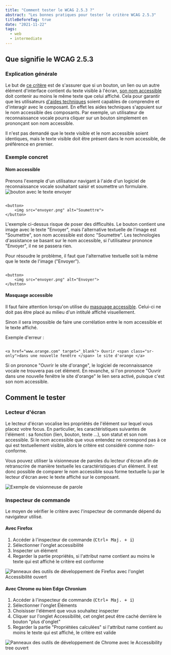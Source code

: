 ```yaml
---
title: "Comment tester le WCAG 2.5.3 ?"
abstract: "Les bonnes pratiques pour tester le critère WCAG 2.5.3"
titleBeforeTag: true
date: "2021-11-22"
tags:
  - web
  - intermediate
---
```


## Que signifie le WCAG 2.5.3

### Explication générale

Le but de [ce critère](https://www.w3.org/TR/WCAG21/#label-in-name) est de s'assurer que si un bouton, un lien ou un autre élément d'interface contient du texte visible à l'écran, <a href="/fr/articles/le-nom-accessible-en-html/">son nom accessible</a> doit contenir au moins le même texte que celui affiché.
Cela pour garantir que les utilisateurs [d'aides techniques](/fr/solutions-assistance/#main-content) soient capables de comprendre et d'interagir avec le composant. En effet les aides techniques s'appuient sur le nom accessible des composants. Par exemple, un utilisateur de reconnaissance vocale pourra cliquer sur un bouton simplement en prononçant son nom accessible.

Il n'est pas demandé que le texte visible et le nom accessible soient identiques, mais le texte visible doit être présent dans le nom accessible, de préférence en premier.

### Exemple concret

#### Nom accessible

Prenons l'exemple d'un utilisateur navigant à l'aide d'un logiciel de reconnaissance vocale souhaitant saisir et soumettre un formulaire.
![bouton avec le texte envoyer](../images/tester-wcag-253/button_send.png)

<pre><code class="html">
&lt;button&gt;
    &lt;img src="envoyer.png" alt="Soumettre"&gt;
&lt;/button&gt;
</code></pre>

L'exemple ci-dessus risque de poser des difficultés. Le bouton contient une image avec le texte "Envoyer", mais l'alternative textuelle de l'image est "Soumettre", son nom accessible est donc "Soumettre". Les technologies d'assistance se basant sur le nom accessible, si l'utilisateur prononce "Envoyer", il ne se passera rien.

Pour résoudre le problème, il faut que l'alternative textuelle soit la même que le texte de l'image ("Envoyer").

<pre><code class="html">
&lt;button&gt;
    &lt;img src="envoyer.png" alt="Envoyer"&gt;
&lt;/button&gt;
</code></pre>

#### Masquage accessible

Il faut faire attention lorsqu'on utilise du <a href="/fr/web/exemples-de-composants/masquage-accessible/">masquage accessible</a>. Celui-ci ne doit pas être placé au milieu d'un intitulé affiché visuellement.

Sinon il sera impossible de faire une corrélation entre le nom accessible et le texte affiché.

Exemple d'erreur : 
<pre><code class="html">
&lt;a href="www.orange.com" target="_blank"&gt; Ouvrir &lt;span class="sr-only"&gt;dans une nouvelle fenêtre &lt;/span&gt; le site d'orange &lt;/a&gt;
</code></pre>

Si on prononce "Ouvrir le site d'orange", le logiciel de reconnaissance vocale ne trouvera pas cet élément. En revanche, si l'on prononce "Ouvrir dans une nouvelle fenêtre le site d'orange" le lien sera activé, puisque c'est son nom accessible.

## Comment le tester

### Lecteur d'écran

Le lecteur d'écran vocalise les propriétés de l'élément sur lequel vous placez votre focus.
En particulier, les caractéristiques suivantes de l'élément : sa fonction (lien, bouton, texte ...), son statut et son nom accessible. Si le nom accessible que vous entendez ne correspond pas à ce qui est textuellement visible, alors le critère est considéré comme non-conforme.

Vous pouvez utiliser la visionneuse de paroles du lecteur d'écran afin de retranscrire de manière textuelle les caractéristiques d'un élément. Il est donc possible de comparer le nom accessible sous forme textuelle lu par le lecteur d'écran avec le texte affiché sur le composant. 

![Exemple de visionneuse de parole](../images/tester-wcag-253/nvda_visionneuse.png)

### Inspecteur de commande

Le moyen de vérifier le critère avec l'inspecteur de commande dépend du navigateur utilisé.

#### Avec Firefox
<ol>
  <li>Accéder à l'inspecteur de commande (<kbd>Ctrl+ Maj. + i</kbd>)</li>
  <li>Sélectionner l'onglet accessibilité</li>
  <li>Inspecter un élément</li>
  <li>Regarder la partie propriétés, si l'attribut <span lang="en">name</span> contient au moins le texte qui est affiché le critère est conforme</li> 
</ol>

![Panneaux des outils de développement de Firefox avec l'onglet Accessibilité ouvert](../images/tester-wcag-253/FF_name.png)

#### Avec Chrome ou bien Edge Chronium

<ol>
  <li>Accéder à l'inspecteur de commande (<kbd>Ctrl+ Maj. + i</kbd>)</li>
  <li>Sélectionner l'onglet Éléments</li>
  <li>Choisisser l'élément que vous souhaitez inspecter</li>
  <li>
    Cliquer sur l'onglet Accessibilité, cet onglet peut être caché derrière le bouton "plus d'onglet"
    <img src="../images/tester-wcag-253/more_tab_img.png" alt="">
  </li>
  <li>Regarder la partie "Propriétées calculées" si l'attribut <span lang="en">name</span> contient au moins le texte qui est affiché, le critère est valide</li>
</ol>



![Panneaux des outils de développement de Chrome avec le Accessibility tree ouvert](../images/tester-wcag-253/Chrome_name.png)
